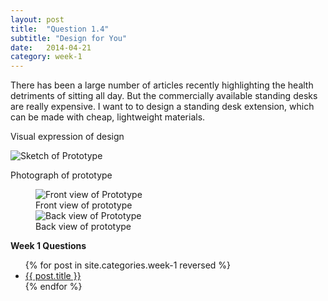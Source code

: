 ```yaml
---
layout: post
title:  "Question 1.4"
subtitle: "Design for You"
date:   2014-04-21
category: week-1
---
```


<p>There has been a large number of articles recently highlighting the health detriments of sitting all day. But the commercially available standing desks are really expensive. I want to to design a standing desk extension, which can be made with cheap, lightweight materials.</p> <!-- more -->
<p class="underline">Visual expression of design</p>
<img src="{{ site.baseurl }}/img/prototype-sketch.jpg" alt="Sketch of Prototype">
<p class="underline">Photograph of prototype</p>
<figure>
  <img src="{{ site.baseurl }}/img/prototype-front.jpg" alt="Front view of Prototype">
  <figcaption>Front view of prototype</figcaption>
  <img src="{{ site.baseurl }}/img/prototype-back.jpg" alt="Back view of Prototype">
  <figcaption>Back view of prototype</figcaption>
</figure>

<p><strong>Week 1 Questions</strong></p>
<ul>
  {% for post in site.categories.week-1 reversed %}
  <li>
    <a href="{{ site.baseurl }}{{ post.url }}">{{ post.title }}</a>
  </li>
  {% endfor %}
</ul>
